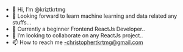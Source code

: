 - 👋 Hi, I’m @kriztkrtmg
- 👀 Looking forward to learn machine learning and data related any stuffs...
- 🌱 Currently a beginner Frontend ReactJs Developer..
- 💞️ I’m looking to collaborate on any ReactJs project..
- 📫 How to reach me -christophertkrtmg@gmail.com

<!---
kriztkrtmg/kriztkrtmg is a ✨ special ✨ repository because its `README.md` (this file) appears on your GitHub profile.
You can click the Preview link to take a look at your changes.
--->
